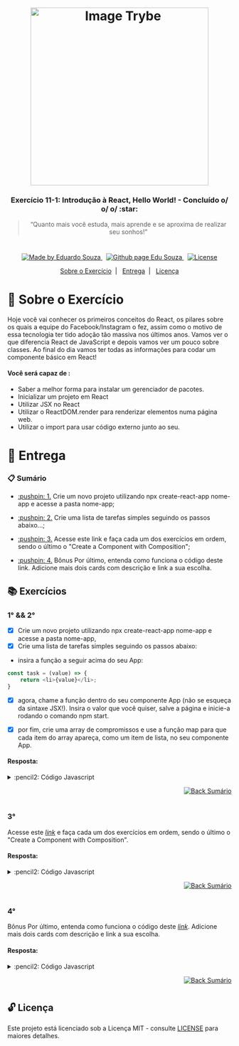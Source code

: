 <h1 align="center">
    <img alt="Image Trybe" src="https://i.ibb.co/d4W2x4g/trybe.png" width="400px" />
</h1>

<h3 align="center">
  Exercício 11-1: Introdução à React, Hello World! - Concluído o/ o/ o/ :star:
</h3>

<blockquote align="center">“Quanto mais você estuda, mais aprende e se aproxima de realizar seu sonhos!”</blockquote>

<h1></h1>

<p align="center">

  <a href="https://www.linkedin.com/in/eduardosouzaprogrammer/">
    <img alt="Made by Eduardo Souza" src="https://img.shields.io/badge/made%20by-Edu%20Souza-%23F8952D">
  </a>&nbsp;

 <a href="https://edusouza-programmer.github.io/">
<img alt="Github page Edu Souza " src="https://img.shields.io/badge/Github%20page-Edu_Souza-orange">
</a>&nbsp;

  <a href="LICENSE" >
    <img alt="License" src="https://img.shields.io/badge/license-MIT-%23F8952D">
  </a>

</p>

<p align="center">
  <a href="#rocket-Sobre-o-Exercício">Sobre o Exercício</a>&nbsp;&nbsp;|&nbsp;&nbsp;
  <a href="#postbox-Entrega">Entrega</a>&nbsp;&nbsp;|&nbsp;&nbsp;
  <a href="#unlock-Licença">Licença</a>
</p>

# :rocket: Sobre o Exercício

Hoje você vai conhecer os primeiros conceitos do React, os pilares sobre os quais a equipe do Facebook/Instagram o fez, assim como o motivo de essa tecnologia ter tido adoção tão massiva nos últimos anos.
Vamos ver o que diferencia React de JavaScript e depois vamos ver um pouco sobre classes. Ao final do dia vamos ter todas as informações para codar um componente básico em React!

#### Você será capaz de : 

- Saber a melhor forma para instalar um gerenciador de pacotes.
- Inicializar um projeto em React
- Utilizar JSX no React
- Utilizar o ReactDOM.render para renderizar elementos numa página web.
- Utilizar o import para usar código externo junto ao seu.

# :postbox: Entrega

### :clipboard: Sumário

- <p><a href="#1-&&-2"> :pushpin: 1.</a> Crie um novo projeto utilizando npx create-react-app nome-app e acesse a pasta nome-app;</p>

- <p><a href="#1-&&-2"> :pushpin: 2.</a> Crie uma lista de tarefas simples seguindo os passos abaixo...;</p>

- <p><a href="#3"> :pushpin: 3.</a> Acesse este link e faça cada um dos exercícios em ordem, sendo o último o "Create a Component with Composition";</p>

- <p><a href="#4"> :pushpin: 4.</a> Bônus Por último, entenda como funciona o código deste link. Adicione mais dois cards com descrição e link a sua escolha.</p>


## :books: Exercícios

### 1° && 2°

- [x] Crie um novo projeto utilizando npx create-react-app nome-app e acesse a pasta nome-app,
- [x] Crie uma lista de tarefas simples seguindo os passos abaixo:

- insira a função a seguir acima do seu App:

```js
const task = (value) => {
	return <li>{value}</li>;
}
``` 

- [x] agora, chame a função dentro do seu componente App (não se esqueça da sintaxe JSX!). Insira o valor que você quiser, salve a página e inicie-a rodando o comando npm start.	

- [x] por fim, crie uma array de compromissos e use a função map para que cada item do array apareça, como um item de lista, no seu componente App.

#### Resposta:

<details>
 <summary> :pencil2: Código Javascript</summary>

```js
import './App.css';

const commitments = ['Estudar', 'Aprender', 'Ajudar', 'Xablau1', 'Xablau2'];

const task = value => {
  return <li key={value}>{value}</li>;
};

const populateCommitmentList = () => {
  return commitments.map(commitment => task(commitment));
};

function App() {
  return <ul>{populateCommitmentList()}</ul>;
}

export default App;
```

</details>

<p align="right">
    <a href="#clipboard-Sumário">
    <img alt="Back Sumário" src="https://img.shields.io/badge/Back-Sum%C3%A1rio-orange">
  </a>
</p>

#

### 3° 

Acesse este _[link](https://www.freecodecamp.org/learn/front-end-libraries/react/)_ e faça cada um dos exercícios em ordem, sendo o último o "Create a Component with Composition".

#### Resposta:

<details>
 <summary> :pencil2: Código Javascript</summary>

```js
// Create a Simple JSX Element
const JSX = <h1>Hello JSX</h1>;

/* --------------- */
// React: Create a Complex JSX Element
const JSX = (<div>
    <h1></h1>
    <p></p>
    <ul>
        <li></li>
        <li></li>
        <li></li>
    </ul>
</div>)

/* ------------------ */

// React: Add Comments in JSX
const JSX = (
  <div>
  {/* To começando a gosta :) */}
    <h1>This is a block of JSX</h1>
    <p>Here's a subtitle</p>
  </div>
);

/* ----------------------- */

// React: Render HTML Elements to the DOM
const JSX = (
  <div>
    <h1>Hello World</h1>
    <p>Lets render this to the DOM</p>
  </div>
);
// Change code below this line

ReactDOM.render(JSX, document.getElementById('challenge-node'))

/* ------------------------------------------ */

// React: Define an HTML Class in JSX
const JSX = (
  <div className='myDiv'>
    <h1>Add a class to this div</h1>
  </div>
);

/* ------------------------------------- */

// React: Learn About Self-Closing JSX Tags
const JSX = (
  <div>
    <h2>Welcome to React!</h2> <br />
    <p>Be sure to close all tags!</p>
    <hr />
  </div>
);

/* ----------------------------------- */

// React: Create a Stateless Functional Component
const MyComponent = function() {
  // Change code below this line

return <div>Legal esta interessante</div>

  // Change code above this line
}

/* ----------------------------------- */

// React: Create a React Component
class MyComponent extends React.Component {
  constructor(props) {
    super(props);
  }
  render() {
    // Change code below this line
return <div><h1>Hello React!</h1></div>


    // Change code above this line
  }
};

/* --------------------------------------- */

// React: Create a Component with Composition
const ChildComponent = () => {
  return (
    <div>
      <p>I am the child</p>
    </div>
  );
};

class ParentComponent extends React.Component {
  constructor(props) {
    super(props);
  }
  render() {
    return (
      <div>
        <h1>I am the parent</h1>
        { /* Change code below this line */ }
          <ChildComponent/>

        { /* Change code above this line */ }
      </div>
    );
  }
};
```

</details>

<p align="right">
    <a href="#clipboard-Sumário">
    <img alt="Back Sumário" src="https://img.shields.io/badge/Back-Sum%C3%A1rio-orange">
  </a>
</p>

#

### 4° 

Bônus Por último, entenda como funciona o código deste _[link](https://codepen.io/nathansebhastian/pen/qgOJKe)_. Adicione mais dois cards com descrição e link a sua escolha.

#### Resposta:

<details>
 <summary> :pencil2: Código Javascript</summary>

```js
function Card(props) {
    return (
      <div className="card">
        <img className="card-img-top" src={props.featureImage} alt={props.title} />
        <div className="card-body">
          <h5 className="card-title">{props.title}</h5>
          <p className="card-text">{props.description}</p>
          <a href={props.link} className="btn btn-primary">Learn more</a>
        </div>
      </div>
    );
}

function CardList() {
  return (
		<div className="row">
		
		// O primeiro card aqui
      <div className="col-sm-4">
        <Card
          featureImage="https://sebhastian.com/static/4257b49310455388f3e155f8d5ab632e/fcc29/feature-image.png"
          title="Meu titulo qualquer"
          description="Estou gostando muito de aprender React"
          link="https://sebhastian.com/babel-guide"
        />
      </div>
			
		// O segundo card aqui 
      <div className="col-sm-4">
        <Card
          featureImage="https://sebhastian.com/static/4257b49310455388f3e155f8d5ab632e/fcc29/feature-image.png"
          title="Meu segundo titulo qualquer"
          description="Nem sei o que dizer, tanta emoção"
          link="https://sebhastian.com/babel-guide"
        />
      </div>
      
      <div className="col-sm-4">
        <Card
          featureImage="https://sebhastian.com/static/eb0e936c0ef42ded5c6b8140ece37d3e/fcc29/feature-image.png"
          title="How To Make Interactive ReactJS Form"
          description="Let's write some interactive form with React"
          link="https://sebhastian.com/interactive-react-form"
        />
      </div>
      <div className="col-sm-4">
        <Card
          featureImage="https://sebhastian.com/static/4257b49310455388f3e155f8d5ab632e/fcc29/feature-image.png"
          title="Babelify your JavaScript code"
          description="Babel make JavaScript code browser-compatible."
          link="https://sebhastian.com/babel-guide"
        />
      </div>
      <div className="col-sm-4">
        <Card
          featureImage="https://sebhastian.com/static/4d13c75e6afd3976800de29628da5ba5/fcc29/feature-image.png"
          title="JavaScript Basics Before You Learn React"
          description="Learn the prerequisites of learning React fast"
          link="https://sebhastian.com/js-before-react"
        />
      </div>
    </div>
  );
}

ReactDOM.render(<CardList />, document.getElementById('root'))
```

</details>

<p align="right">
    <a href="#clipboard-Sumário">
    <img alt="Back Sumário" src="https://img.shields.io/badge/Back-Sum%C3%A1rio-orange">
  </a>
</p>

#

## :unlock: Licença

Este projeto está licenciado sob a Licença MIT - consulte [LICENSE](https://opensource.org/licenses/MIT) para maiores detalhes.
